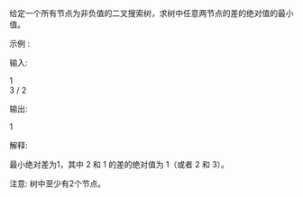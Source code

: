 给定一个所有节点为非负值的二叉搜索树，求树中任意两节点的差的绝对值的最小值。

示例 :

输入:

   1
    \
     3
    /
   2

输出:

1

解释:

最小绝对差为1，其中 2 和 1 的差的绝对值为 1（或者 2 和 3）。

注意: 树中至少有2个节点。
